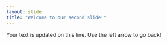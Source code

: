 ```yaml
---
layout: slide
title: "Welcome to our second slide!"
---
```

Your text is updated on this line.
Use the left arrow to go back!
